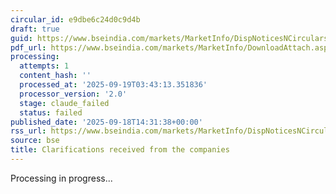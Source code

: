 ```yaml
---
circular_id: e9dbe6c24d0c9d4b
draft: true
guid: https://www.bseindia.com/markets/MarketInfo/DispNoticesNCirculars.aspx?Noticeid={F03A1962-A50A-4CCC-B877-B2B0061DBD14}&noticeno=20250918-57&dt=09/18/2025&icount=57&totcount=63&flag=0
pdf_url: https://www.bseindia.com/markets/MarketInfo/DownloadAttach.aspx?id=20250918-57&attachedId=c33b6391-1e7f-470c-b872-d67a1a55cbce
processing:
  attempts: 1
  content_hash: ''
  processed_at: '2025-09-19T03:43:13.351836'
  processor_version: '2.0'
  stage: claude_failed
  status: failed
published_date: '2025-09-18T14:31:38+00:00'
rss_url: https://www.bseindia.com/markets/MarketInfo/DispNoticesNCirculars.aspx?Noticeid={F03A1962-A50A-4CCC-B877-B2B0061DBD14}&noticeno=20250918-57&dt=09/18/2025&icount=57&totcount=63&flag=0
source: bse
title: Clarifications received from the companies
---
```


Processing in progress...